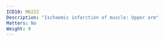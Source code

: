 ```yaml
---
ICD10: M6222
Description: "Ischaemic infarction of muscle: Upper arm"
Matters: No
Weight: 0
---
```

